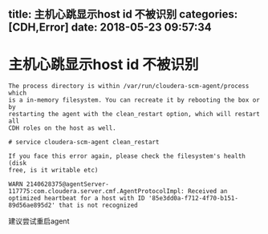 title: 主机心跳显示host id 不被识别
categories: [CDH,Error]
date: 2018-05-23 09:57:34
---

# 主机心跳显示host id 不被识别
```
The process directory is within /var/run/cloudera-scm-agent/process which
is a in-memory filesystem. You can recreate it by rebooting the box or by
restarting the agent with the clean_restart option, which will restart all
CDH roles on the host as well.

# service cloudera-scm-agent clean_restart

If you face this error again, please check the filesystem's health (disk
free, is it writable etc)
```

`WARN 2140628375@agentServer-117775:com.cloudera.server.cmf.AgentProtocolImpl: Received an optimized heartbeat for a host with ID '85e3dd0a-f712-4f70-b151-89d56ae895d2' that is not recognized`


建议尝试重启agent